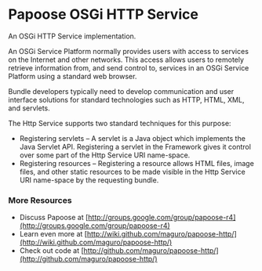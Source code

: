 Papoose OSGi HTTP Service
=====

An OSGi HTTP Service implementation.

An OSGi Service Platform normally provides users with access to services on the Internet and other networks. This access allows users to remotely retrieve information from, and send control to, services in an OSGi Service Platform using a standard web browser.

Bundle developers typically need to develop communication and user interface solutions for standard technologies such as HTTP, HTML, XML, and servlets.

The Http Service supports two standard techniques for this purpose:

* Registering servlets – A servlet is a Java object which implements the Java Servlet API. Registering a servlet in the Framework gives it control over some part of the Http Service URI name-space.
* Registering resources – Registering a resource allows HTML files, image files, and other static resources to be made visible in the Http Service URI name-space by the requesting bundle.

### More Resources ###

*  Discuss Papoose at [http://groups.google.com/group/papoose-r4](http://groups.google.com/group/papoose-r4)
*  Learn even more at [http://wiki.github.com/maguro/papoose-http/](http://wiki.github.com/maguro/papoose-http/)
*  Check out code at [http://github.com/maguro/papoose-http/](http://github.com/maguro/papoose-http/)
